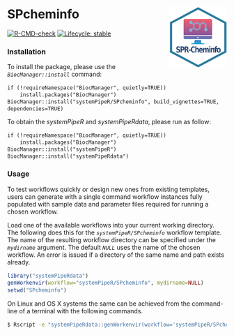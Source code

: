 # SPcheminfo  <img src="https://raw.githubusercontent.com/systemPipeR/SPcheminfo/master/inst/extdata/logo_spcheminfo.png" align="right" height="139" />

<!-- badges: start -->
[![R-CMD-check](https://github.com/systemPipeR/SPcheminfo/actions/workflows/R_CMD.yml/badge.svg)](https://github.com/systemPipeR/SPcheminfo/actions/workflows/R_CMD.yml)
[![Lifecycle: stable](https://lifecycle.r-lib.org/articles/figures/lifecycle-stable.svg)](https://www.tidyverse.org/lifecycle/#stable)
<!-- badges: end -->

### Installation

To install the package, please use the _`BiocManager::install`_ command:
```
if (!requireNamespace("BiocManager", quietly=TRUE))
    install.packages("BiocManager")
BiocManager::install("systemPipeR/SPcheminfo", build_vignettes=TRUE, dependencies=TRUE)
```
To obtain the *systemPipeR* and *systemPipeRdata*, please run as follow:
```
if (!requireNamespace("BiocManager", quietly=TRUE))
    install.packages("BiocManager")
BiocManager::install("systemPipeR")
BiocManager::install("systemPipeRdata")
```

### Usage

To test workflows quickly or design new ones from existing templates, users can
generate with a single command workflow instances fully populated with sample data 
and parameter files required for running a chosen workflow.

Load one of the available workflows into your current working directory. 
The following does this for the _`systemPipeR/SPcheminfo`_ workflow template. 
The name of the resulting workflow directory can be specified under the _`mydirname`_ argument. The default _`NULL`_  uses the name of the chosen workflow. An error is issued if a directory of the same name and path exists already. 

```r
library("systemPipeRdata") 
genWorkenvir(workflow="systemPipeR/SPcheminfo", mydirname=NULL)
setwd("SPcheminfo")
```

On Linux and OS X systems the same can be achieved from the command-line of a terminal with the following commands.

```bash
$ Rscript -e "systemPipeRdata::genWorkenvir(workflow='systemPipeR/SPcheminfo', mydirname=NULL)"
```
